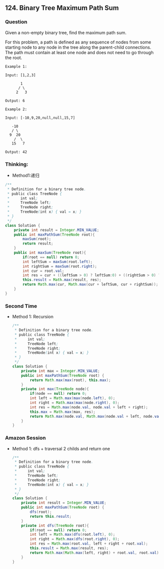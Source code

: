 ## 124. Binary Tree Maximum Path Sum

### Question
Given a non-empty binary tree, find the maximum path sum.

For this problem, a path is defined as any sequence of nodes from some starting node to any node in the tree along the parent-child connections. The path must contain at least one node and does not need to go through the root.

```
Example 1:

Input: [1,2,3]

       1
      / \
     2   3

Output: 6

Example 2:

Input: [-10,9,20,null,null,15,7]

   -10
   / \
  9  20
    /  \
   15   7

Output: 42
```

### Thinking:
* Method1:递归

```Java
/**
 * Definition for a binary tree node.
 * public class TreeNode {
 *     int val;
 *     TreeNode left;
 *     TreeNode right;
 *     TreeNode(int x) { val = x; }
 * }
 */
class Solution {
    private int result = Integer.MIN_VALUE;
    public int maxPathSum(TreeNode root){
        maxSum(root);
        return result;
    }
    public int maxSum(TreeNode root){
        if(root == null) return 0;
        int leftSum = maxSum(root.left);
        int rightSum = maxSum(root.right);
        int cur = root.val;
        int res = cur + ((leftSum > 0) ? leftSum:0) + ((rightSum > 0) ? rightSum:0); //包括当前节点的树的最大值。
        this.result = Math.max(result, res);
        return Math.max(cur, Math.max(cur + leftSum, cur + rightSum)); //返回到上一层的可能性有三种， 只返回当前结点，左结点往上， 右结点往上。
    }
}
```

### Second Time
* Method 1: Recursion
	```Java
	/**
	 * Definition for a binary tree node.
	 * public class TreeNode {
	 *     int val;
	 *     TreeNode left;
	 *     TreeNode right;
	 *     TreeNode(int x) { val = x; }
	 * }
	 */
	class Solution {
		private int max = Integer.MIN_VALUE;
		public int maxPathSum(TreeNode root) {
			return Math.max(max(root), this.max);
		}
		private int max(TreeNode node){
			if(node == null) return 0;
			int left = Math.max(max(node.left), 0);
			int right = Math.max(max(node.right), 0);
			int res = Math.max(node.val, node.val + left + right);
			this.max = Math.max(max, res);
			return Math.max(node.val, Math.max(node.val + left, node.val + right));
		}
	}
	```

### Amazon Session
* Method 1: dfs + traversal 2 childs and return one
	```Java
	/**
	 * Definition for a binary tree node.
	 * public class TreeNode {
	 *     int val;
	 *     TreeNode left;
	 *     TreeNode right;
	 *     TreeNode(int x) { val = x; }
	 * }
	 */
	class Solution {
		private int result = Integer.MIN_VALUE;
		public int maxPathSum(TreeNode root) {
			dfs(root);
			return this.result;
		}
		private int dfs(TreeNode root){
			if(root == null) return 0;
			int left = Math.max(dfs(root.left), 0);
			int right = Math.max(dfs(root.right), 0);
			int res = Math.max(root.val, left + right + root.val);
			this.result = Math.max(result, res);
			return Math.max(Math.max(left, right) + root.val, root.val);
		}
	}
	```